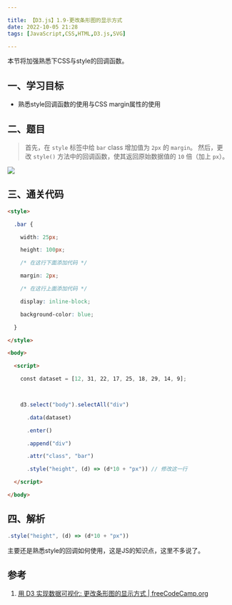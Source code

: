 ```yaml
---

title: 【D3.js】1.9-更改条形图的显示方式
date: 2022-10-05 21:28
tags: [JavaScript,CSS,HTML,D3.js,SVG]

---
```


本节将加强熟悉下CSS与style的回调函数。

<!-- more -->

## 一、学习目标
* 熟悉style回调函数的使用与CSS margin属性的使用

## 二、题目
> 首先，在 `style` 标签中给 `bar` class 增加值为 `2px` 的 `margin`。 然后，更改 `style()` 方法中的回调函数，使其返回原始数据值的 `10` 倍（加上 `px`）。

![](https://pic-1313582683.cos.ap-chongqing.myqcloud.com/2022/202210052148970.png)

## 三、通关代码
```html
<style>

  .bar {

    width: 25px;

    height: 100px;

    /* 在这行下面添加代码 */

    margin: 2px;

    /* 在这行上面添加代码 */

    display: inline-block;

    background-color: blue;

  }

</style>

<body>

  <script>

    const dataset = [12, 31, 22, 17, 25, 18, 29, 14, 9];

  

    d3.select("body").selectAll("div")

      .data(dataset)

      .enter()

      .append("div")

      .attr("class", "bar")

      .style("height", (d) => (d*10 + "px")) // 修改这一行

  </script>

</body>
```

## 四、解析
```js
.style("height", (d) => (d*10 + "px"))
```
主要还是熟悉style的回调如何使用，这是JS的知识点，这里不多说了。

## 参考
1. [用 D3 实现数据可视化: 更改条形图的显示方式 | freeCodeCamp.org](https://chinese.freecodecamp.org/learn/data-visualization/data-visualization-with-d3/change-the-presentation-of-a-bar-chart)